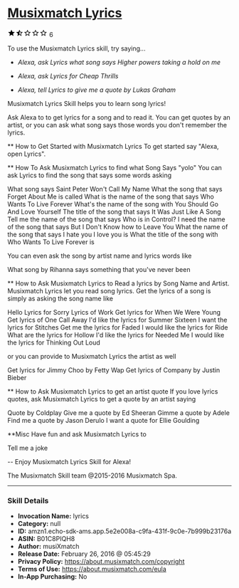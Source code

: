 # [Musixmatch Lyrics](http://alexa.amazon.com/#skills/amzn1.echo-sdk-ams.app.5e2e008a-c9fa-431f-9c0e-7b999b23176a)
![1.5 stars](../../images/ic_star_black_18dp_1x.png)![1.5 stars](../../images/ic_star_half_black_18dp_1x.png)![1.5 stars](../../images/ic_star_border_black_18dp_1x.png)![1.5 stars](../../images/ic_star_border_black_18dp_1x.png)![1.5 stars](../../images/ic_star_border_black_18dp_1x.png) 6

To use the Musixmatch Lyrics skill, try saying...

* *Alexa, ask Lyrics what song says Higher powers taking a hold on me*

* *Alexa, ask Lyrics for Cheap Thrills*

* *Alexa, tell Lyrics to give me a quote by Lukas Graham*

Musixmatch Lyrics Skill helps you to learn song lyrics!

Ask Alexa to to get lyrics for a song and to read it.  You can get quotes by an artist, or you can ask what song says those words you don't remember the lyrics.

** How to Get Started with Musixmatch Lyrics
To get started say "Alexa, open Lyrics".

** How To Ask Musixmatch Lyrics to find what Song Says "yolo"
You can ask Lyrics to find the song that says some words asking

What song says Saint Peter Won't Call My Name
What the song that says Forget About Me is called
What is the name of the song that says Who Wants To Live Forever
What's the name of the song with You Should Go And Love Yourself
The title of the song that says It Was Just Like A Song
Tell me the name of the song that says Who is in Control?
I need the name of the song that says But I Don't Know how to Leave You
What the name of the song that says I hate you I love you is
What the title of the song with Who Wants To Live Forever is

You can even ask the song by artist name and lyrics words like

What song by Rihanna says something that you've never been

** How to Ask Musixmatch Lyrics to Read a lyrics by Song Name and Artist.
Musixmatch Lyrics let you read song lyrics. Get the lyrics of a song is simply as asking the song name like

Hello
Lyrics for Sorry
Lyrics of Work
Get lyrics for When We Were Young
Get lyrics of One Call Away
I'd like the lyrics for Summer Sixteen
I want the lyrics for Stitches
Get me the lyrics for Faded
I would like the lyrics for Ride
What are the lyrics for Hollow
I'd like the lyrics for Needed Me
I would like the lyrics for Thinking Out Loud

or you can provide to Musixmatch Lyrics the artist as well

Get lyrics for Jimmy Choo by Fetty Wap
Get lyrics of Company by Justin Bieber

** How to Ask Musixmatch Lyrics to get an artist quote
If you love lyrics quotes, ask Musixmatch Lyrics to get a quote by an artist saying

Quote by Coldplay
Give me a quote by Ed Sheeran
Gimme a quote by Adele
Find me a quote by Jason Derulo
I want a quote for Ellie Goulding

**Misc
Have fun and ask Musixmatch Lyrics to

Tell me a joke



--
Enjoy Musixmatch Lyrics Skill for Alexa!

The Musixmatch Skill team
@2015-2016 Musixmatch Spa.

***

### Skill Details

* **Invocation Name:** lyrics
* **Category:** null
* **ID:** amzn1.echo-sdk-ams.app.5e2e008a-c9fa-431f-9c0e-7b999b23176a
* **ASIN:** B01C8PIQH8
* **Author:** musiXmatch
* **Release Date:** February 26, 2016 @ 05:45:29
* **Privacy Policy:** https://about.musixmatch.com/copyright
* **Terms of Use:** https://about.musixmatch.com/eula
* **In-App Purchasing:** No
